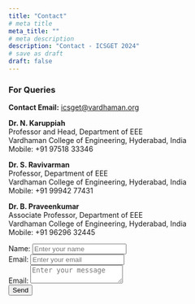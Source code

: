 ```yaml
---
title: "Contact"
# meta title
meta_title: ""
# meta description
description: "Contact - ICSGET 2024"
# save as draft
draft: false
---
```

### For Queries

**Contact Email:** icsget@vardhaman.org

**Dr. N. Karuppiah**<br>
Professor and Head, Department of EEE<br>
Vardhaman College of Engineering, Hyderabad, India<br>
Mobile: +91 97518 33346<br>

**Dr. S. Ravivarman**<br>
Professor, Department of EEE<br>
Vardhaman College of Engineering, Hyderabad, India<br>
Mobile: +91 99942 77431<br>

**Dr. B. Praveenkumar**<br>
Associate Professor, Department of EEE<br>
Vardhaman College of Engineering, Hyderabad, India<br>
Mobile: +91 96296 32445<br>

<p style=”border: 2px solid black;”>
  <form action="https://airform.io/icsget@vardhaman.org" method="post">
    <label for="fname">Name:</label>
    <input type="text" name="name" placeholder="Enter your name"><br>
    <label for="email">Email:</label>
    <input type="text" name="email" placeholder="Enter your email"><br>
    <label for="message">Email:</label>
    <textarea name="message" placeholder="Enter your message"></textarea><br>
    <button>Send</button>
  </form>
</p>